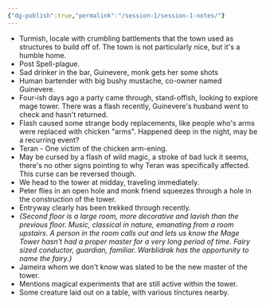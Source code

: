 ```yaml
---
{"dg-publish":true,"permalink":"/session-1/session-1-notes/"}
---
```




- Turmish, locale with crumbling battlements that the town used as structures to build off of.  The town is not particularly nice, but it's a humble home.
- Post Spell-plague.
- Sad drinker in the bar, Guinevere, monk gets her some shots
- Human bartender with big bushy mustache, co-owner named Guinevere.
- Four-ish days ago a party came through, stand-offish, looking to explore mage tower.  There was a flash recently, Guinevere's husband went to check and hasn't returned.
- Flash caused some strange body replacements, like people who's arms were replaced with chicken "arms".  Happened deep in the night, may be a recurring event?
- Teran - One victim of the chicken arm-ening.
- May be cursed by a flash of wild magic, a stroke of bad luck it seems, there's no other signs pointing to why Teran was specifically affected.  This curse can be reversed though.
- We head to the tower at midday, traveling immediately.
- Peter flies in an open hole and monk friend squeezes through a hole in the construction of the tower.
- Entryway clearly has been trekked through recently.
- *{Second floor is a large room, more decorative and lavish than the previous floor.  Music, classical in nature, emanating from a room upstairs.  A person in the room calls out and lets us know the Mage Tower hasn't had a proper master for a very long period of time.  Fairy sized conductor, guardian, familiar.  Warblidrak has the opportunity to name the fairy.}*
- Jameira whom we don't know was slated to be the new master of the tower.
- Mentions magical experiments that are still active within the tower.
- Some creature laid out on a table, with various tinctures nearby.